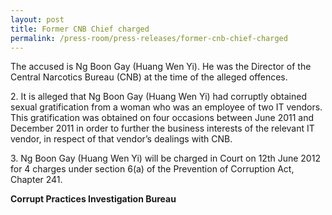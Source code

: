 ```yaml
---
layout: post
title: Former CNB Chief charged
permalink: /press-room/press-releases/former-cnb-chief-charged
---
```

The accused is Ng Boon Gay (Huang Wen Yi). He was the Director of the Central Narcotics Bureau (CNB) at the time of the alleged offences.

2\.         It is alleged that Ng Boon Gay (Huang Wen Yi) had corruptly obtained sexual gratification from a woman who was an employee of two IT vendors. This gratification was obtained on four occasions between June 2011 and December 2011 in order to further the business interests of the relevant IT vendor, in respect of that vendor’s dealings with CNB.

3\.         Ng Boon Gay (Huang Wen Yi) will be charged in Court on 12th June 2012 for 4 charges under section 6(a) of the Prevention of Corruption Act, Chapter 241.

**Corrupt Practices Investigation Bureau**
